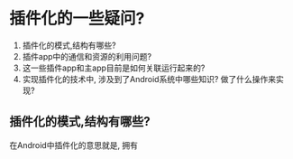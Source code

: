 # 插件化的一些疑问?

1. 插件化的模式,结构有哪些?
2. 插件app中的通信和资源的利用问题?
3. 这一些插件app和主app目前是如何关联运行起来的?
4. 实现插件化的技术中, 涉及到了Android系统中哪些知识? 做了什么操作来实现?


## 插件化的模式,结构有哪些?

在Android中插件化的意思就是, 拥有
